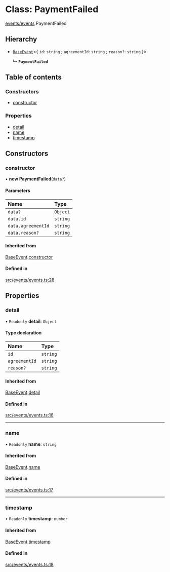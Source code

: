 # Class: PaymentFailed

[events/events](../modules/events_events).PaymentFailed

## Hierarchy

- [`BaseEvent`](events_events.BaseEvent)<{ `id`: `string` ; `agreementId`: `string` ; `reason?`: `string`  }\>

  ↳ **`PaymentFailed`**

## Table of contents

### Constructors

- [constructor](events_events.PaymentFailed#constructor)

### Properties

- [detail](events_events.PaymentFailed#detail)
- [name](events_events.PaymentFailed#name)
- [timestamp](events_events.PaymentFailed#timestamp)

## Constructors

### constructor

• **new PaymentFailed**(`data?`)

#### Parameters

| Name | Type |
| :------ | :------ |
| `data?` | `Object` |
| `data.id` | `string` |
| `data.agreementId` | `string` |
| `data.reason?` | `string` |

#### Inherited from

[BaseEvent](events_events.BaseEvent).[constructor](events_events.BaseEvent#constructor)

#### Defined in

[src/events/events.ts:28](https://github.com/golemfactory/golem-js/blob/491c0c9/src/events/events.ts#L28)

## Properties

### detail

• `Readonly` **detail**: `Object`

#### Type declaration

| Name | Type |
| :------ | :------ |
| `id` | `string` |
| `agreementId` | `string` |
| `reason?` | `string` |

#### Inherited from

[BaseEvent](events_events.BaseEvent).[detail](events_events.BaseEvent#detail)

#### Defined in

[src/events/events.ts:16](https://github.com/golemfactory/golem-js/blob/491c0c9/src/events/events.ts#L16)

___

### name

• `Readonly` **name**: `string`

#### Inherited from

[BaseEvent](events_events.BaseEvent).[name](events_events.BaseEvent#name)

#### Defined in

[src/events/events.ts:17](https://github.com/golemfactory/golem-js/blob/491c0c9/src/events/events.ts#L17)

___

### timestamp

• `Readonly` **timestamp**: `number`

#### Inherited from

[BaseEvent](events_events.BaseEvent).[timestamp](events_events.BaseEvent#timestamp)

#### Defined in

[src/events/events.ts:18](https://github.com/golemfactory/golem-js/blob/491c0c9/src/events/events.ts#L18)
